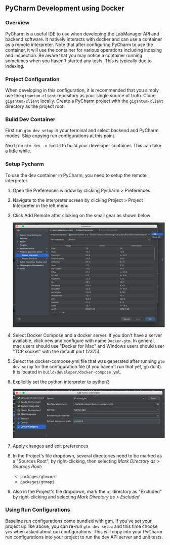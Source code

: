 ## PyCharm Development using Docker

### Overview

PyCharm is a useful IDE to use when developing the LabManager API and backend software. It natively interacts with docker
and can use a container as a remote interpreter. Note that after configuring PyCharm to use the container, it will use
the container for various operations including indexing and inspection. Be aware that you may notice a container running
sometimes when you haven't started any tests. This is typically due to indexing.

### Project Configuration

When developing in this configuration, it is recommended that you simply use the `gigantum-client` repository as your 
single source of truth. Clone `gigantum-client` locally. Create a PyCharm project with the `gigantum-client` directory as
the project root.


### Build Dev Container

First run `gtm dev setup` in your terminal and select backend and PyCharm modes. Skip copying run configurations
at this point.

Next run `gtm dev -v build` to build your developer container. This can take a little while.


### Setup Pycharm

To use the dev container in PyCharm, you need to setup the remote interpreter. 

1. Open the Preferences window by clicking Pycharm > Preferences
2. Navigate to the interpreter screen by clicking Project > Project Interpreter in the left menu
3. Click Add Remote after clicking on the small gear as shown below

    ![pycharm menu](img/remote_interpreter1.png)
    
4. Select Docker Compose and a docker server. If you don't have a server available, click new and configure with name 
`Docker-gtm`. In general, mac users should use "Docker for Mac" and Windows users should user "TCP socket" with the 
default port (2375).

5. Select the docker-compose.yml file that was generated after running `gtm dev setup` for the configuration file 
(if you haven't run that yet, go do it). It is located in `build/developer/docker-compose.yml`.

6. Explicitly set the python interpreter to python3

    ![pycharm menu](img/remote_interpreter2.png)

7. Apply changes and exit preferences
    
8. In the Project's file dropdown, several directories need to be marked as a "Sources Root", by right-clicking, then 
   selecting *Mark Directory as > Sources Root*:
   - `packages/gtmcore`
   - `packages/gtmapi`
 
9. Also in the Project's file dropdown, mark the `ui` directory as "Excluded" by right-clicking and selecting *Mark 
   Directory as > Excluded*

### Using Run Configurations

Baseline run configurations come bundled with gtm. If you've set your project up like above, you can re-run
`gtm dev setup` and this time choose `yes` when asked about run configurations. This will copy into your PyCharm run 
configurations into your project to run the dev API server and unit tests.
